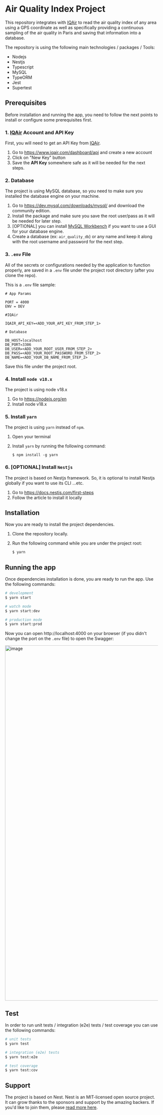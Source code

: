 # Air Quality Index Project

This repository integrates with [IQAir](https://www.iqair.com/) to read the air quality index of any area using a GPS coordinate as well as specifically providing a continuous sampling of the air quality in Paris and saving that information into a database.

The repository is using the following main technologies / packages / Tools: 
- Nodejs
- Nestjs
- Typescript
- MySQL
- TypeORM
- Jest
- Supertest

## Prerequisites

Before installation and running the app, you need to follow the next points to install or configure some prerequisites first.

### 1. [IQAir](https://www.iqair.com/) Account and API Key

First, you will need to get an API Key from [IQAir](https://www.iqair.com/).

1. Go to https://www.iqair.com/dashboard/api and create a new account
2. Click on "New Key" button
3. Save the **API Key** somewhere safe as it will be needed for the next steps.

### 2. Database

The project is using MySQL database, so you need to make sure you installed the database engine on your machine.

1. Go to https://dev.mysql.com/downloads/mysql/ and download the community edition.
2. Install the package and make sure you save the root user/pass as it will be needed for later step.
3. [OPTIONAL] you can install [MySQL Workbench](https://www.mysql.com/products/workbench/) if you want to use a GUI for your database engine.
4. Create a database (ex: `air_quality_db`) or any name and keep it along with the root username and password for the next step.

### 3. `.env` File

All of the secrets or configurations needed by the application to function properly, are saved in a `.env` file under the project root directory (after you clone the repo).

This is a `.env` file sample:

```
# App Params

PORT = 4000
ENV = DEV

#IQAir

IQAIR_API_KEY=<ADD_YOUR_API_KEY_FROM_STEP_1>

# Database

DB_HOST=localhost
DB_PORT=3306
DB_USER=<ADD_YOUR_ROOT_USER_FROM_STEP_2>
DB_PASS=<ADD_YOUR_ROOT_PASSWORD_FROM_STEP_2>
DB_NAME=<ADD_YOUR_DB_NAME_FROM_STEP_2>

```

Save this file under the project root.

### 4. Install `node v18.x`

The project is using node v18.x

1. Go to https://nodejs.org/en
2. Install node v18.x

### 5. Install `yarn`

The project is using `yarn` instead of `npm`.

1. Open your terminal
2. Install `yarn` by running the following command:

    ```
    $ npm install -g yarn
    ```

### 6. [OPTIONAL] Install `Nestjs`

The project is based on Nestjs framework. So, it is optional to install Nestjs globally if you want to use its CLI ...etc.

1. Go to https://docs.nestjs.com/first-steps
2. Follow the article to install it locally
## Installation

Now you are ready to install the project dependencies.

1. Clone the repository locally.
2. Run the following command while you are under the project root:

    ```bash
    $ yarn
    ```

## Running the app

Once dependencies installation is done, you are ready to run the app. Use the following commands:

```bash
# development
$ yarn start

# watch mode
$ yarn start:dev

# production mode
$ yarn start:prod
```

Now you can open http://localhost:4000 on your browser (if you didn't change the port on the `.env` file) to open the Swagger:

<img width="1170" alt="image" src="https://user-images.githubusercontent.com/6064145/235634707-17df11f1-7cda-4f3b-951b-62ca96168ddb.png">

## Test

In order to run unit tests / integration (e2e) tests / test coverage you can use the following commands:

```bash
# unit tests
$ yarn test

# integration (e2e) tests
$ yarn test:e2e

# test coverage
$ yarn test:cov
```

## Support

The project is based on Nest. Nest is an MIT-licensed open source project. It can grow thanks to the sponsors and support by the amazing backers. If you'd like to join them, please [read more here](https://docs.nestjs.com/support).
